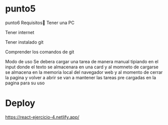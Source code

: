 # punto5
punto6
Requisitos👀
Tener una PC

Tener internet

Tener instalado git

Comprender los comandos de git

Modo de uso
Se debera cargar una tarea de manera manual tipiando en el input donde el texto se almacenara en una card y al momneto de cargarse se almacena en la memoria local del navegador web y al momento de cerrar la pagina y volver a abrir se van a mantener las tareas pre cargadas en la pagina para su uso 
# Deploy
https://react-ejercicio-4.netlify.app/
